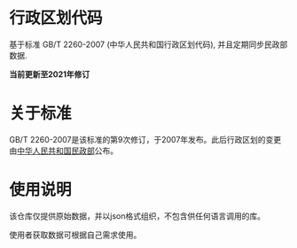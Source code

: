 # 行政区划代码

基于标准 GB/T 2260-2007 (中华人民共和国行政区划代码), 并且定期同步民政部数据.

**当前更新至2021年修订**

# 关于标准

GB/T 2260-2007是该标准的第9次修订，于2007年发布。此后行政区划的变更由[中华人民共和国民政部](https://www.mca.gov.cn/article/sj/xzqh)公布。

# 使用说明
该仓库仅提供原始数据，并以json格式组织，不包含供任何语言调用的库。

使用者获取数据可根据自己需求使用。
